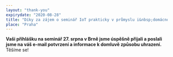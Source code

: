 ```yaml
---
layout: "thank-you"
expirydate: "2020-08-28"
title: "Díky za zájem o seminář IoT prakticky v průmyslu i&nbsp;domácnostech"
place: "Praha"
---
```


**Vaši přihlášku na seminář 27. srpna v Brně jsme úspěšně přijali a poslali jsme na váš e-mail potvrzení a informace k domluvě způsobu uhrazení.** Těšíme se!

<!--Víte o někom, koho bude seminář také zajímat? Dejte jim o tom vědět:
<div class="addthis_inline_share_toolbox pb-50" style = "text-align:center;margin-top: -30px;"></div>-->
